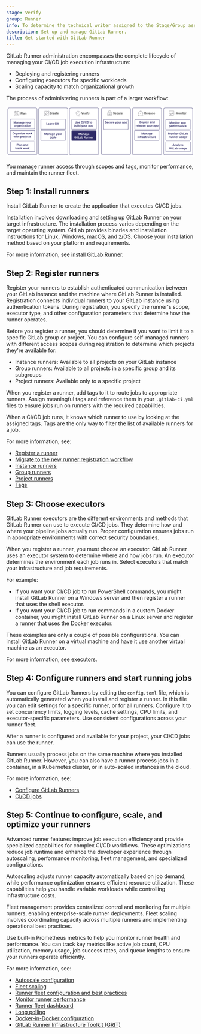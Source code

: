 ```yaml
---
stage: Verify
group: Runner
info: To determine the technical writer assigned to the Stage/Group associated with this page, see https://handbook.gitlab.com/handbook/product/ux/technical-writing/#assignments
description: Set up and manage GitLab Runner.
title: Get started with GitLab Runner
---
```


GitLab Runner administration encompasses the complete lifecycle of managing your CI/CD job execution infrastructure:

- Deploying and registering runners
- Configuring executors for specific workloads
- Scaling capacity to match organizational growth

The process of administering runners is part of a larger workflow:

![Workflow](img/get_started_runner_v18_3.png)

You manage runner access through scopes and tags, monitor performance, and maintain the runner fleet.

## Step 1: Install runners

Install GitLab Runner to create the application that executes CI/CD jobs.

Installation involves downloading and setting up GitLab Runner on your target infrastructure.
The installation process varies depending on the target operating system. GitLab provides binaries
and installation instructions for Linux, Windows, macOS, and z/OS. Choose your installation method
based on your platform and requirements.

For more information, see [install GitLab Runner](https://docs.gitlab.com/runner/install/).

## Step 2: Register runners

Register your runners to establish authenticated communication between your
GitLab instance and the machine where GitLab Runner is installed.
Registration connects individual runners to your GitLab instance using authentication tokens.
During registration, you specify the runner's scope, executor type, and other configuration
parameters that determine how the runner operates.

Before you register a runner, you should determine if you want to limit it to a specific GitLab group or project.
You can configure self-managed runners with different access scopes during registration to determine which projects they're available for:

- Instance runners: Available to all projects on your GitLab instance
- Group runners: Available to all projects in a specific group and its subgroups
- Project runners: Available only to a specific project

When you register a runner, add tags to it
to route jobs to appropriate runners. Assign meaningful tags and reference them
in your `.gitlab-ci.yml` files to ensure jobs run on runners with the required capabilities.

When a CI/CD job runs, it knows which runner to use by looking at the assigned tags.
Tags are the only way to filter the list of available runners for a job.

For more information, see:

- [Register a runner](https://docs.gitlab.com/runner/register/)
- [Migrate to the new runner registration workflow](../../ci/runners/new_creation_workflow.md)
- [Instance runners](../../ci/runners/runners_scope.md#instance-runners)
- [Group runners](../../ci/runners/runners_scope.md#group-runners)
- [Project runners](../../ci/runners/runners_scope.md#project-runners)
- [Tags](../../ci/yaml/_index.md#tags)

## Step 3: Choose executors

GitLab Runner executors are the different environments and methods that GitLab Runner can use to execute CI/CD jobs.
They determine how and where your pipeline jobs actually run. Proper configuration ensures jobs run in appropriate
environments with correct security boundaries.

When you register a runner, you must choose an executor.
GitLab Runner uses an executor system to determine where and how jobs run.
An executor determines the environment each job runs in.
Select executors that match your infrastructure and job requirements.

For example:

- If you want your CI/CD job to run PowerShell commands, you might install GitLab
  Runner on a Windows server and then register a runner that uses the shell executor.
- If you want your CI/CD job to run commands in a custom Docker container,
  you might install GitLab Runner on a Linux server and register a runner that uses
  the Docker executor.

These examples are only a couple of possible configurations. You can install GitLab Runner
on a virtual machine and have it use another virtual machine as an executor.

For more information, see [executors](https://docs.gitlab.com/runner/executors/).

## Step 4: Configure runners and start running jobs

You can configure GitLab Runners by editing the `config.toml` file,
which is automatically generated when you install and register a runner.
In this file you can edit settings for a specific runner, or for all runners.
Configure it to set concurrency limits, logging levels, cache settings, CPU limits, and executor-specific parameters.
Use consistent configurations across your runner fleet.

After a runner is configured and available for your project, your CI/CD jobs can use the runner.

Runners usually process jobs on the same machine where you installed GitLab Runner.
However, you can also have a runner process jobs in a container,
in a Kubernetes cluster, or in auto-scaled instances in the cloud.

For more information, see:

- [Configure GitLab Runners](https://docs.gitlab.com/runner/configuration/advanced-configuration/)
- [CI/CD jobs](../../ci/jobs/_index.md)

## Step 5: Continue to configure, scale, and optimize your runners

Advanced runner features improve job execution efficiency and provide specialized capabilities for complex CI/CD workflows.
These optimizations reduce job runtime and enhance the developer experience through autoscaling, performance monitoring,
fleet management, and specialized configurations.

Autoscaling adjusts runner capacity automatically based on job demand, while performance optimization ensures efficient resource utilization.
These capabilities help you handle variable workloads while controlling infrastructure costs.

Fleet management provides centralized control and monitoring for multiple runners, enabling enterprise-scale runner deployments. Fleet scaling involves coordinating capacity across multiple runners and implementing operational best practices.

Use built-in Prometheus metrics to help you monitor runner health and performance.
You can track key metrics like active job count, CPU utilization, memory usage, job success rates,
and queue lengths to ensure your runners operate efficiently.

For more information, see:

- [Autoscale configuration](https://docs.gitlab.com/runner/runner_autoscale/)
- [Fleet scaling](https://docs.gitlab.com/runner/fleet_scaling/)
- [Runner fleet configuration and best practices](../../topics/runner_fleet_design_guides/_index.md)
- [Monitor runner performance](https://docs.gitlab.com/runner/monitoring/)
- [Runner fleet dashboard](../../ci/runners/runner_fleet_dashboard.md)
- [Long polling](../../ci/runners/long_polling.md)
- [Docker-in-Docker configuration](https://docs.gitlab.com/runner/executors/docker/)
- [GitLab Runner Infrastructure Toolkit (GRIT)](https://gitlab.com/gitlab-org/ci-cd/runner-tools/grit)
